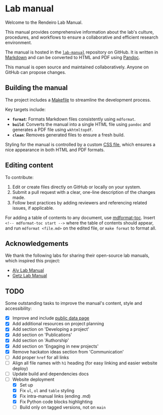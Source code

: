 <div style="page-break-after: always;"></div>

# Lab manual

Welcome to the Rendeiro Lab Manual.

This manual provides comprehensive information about the lab's culture, procedures, and workflows to ensure a collaborative and efficient research environment.

The manual is hosted in the [`lab-manual`](https://github.com/rendeirolab/lab-manual/) repository on GitHub. It is written in [Markdown](https://daringfireball.net/projects/markdown/) and can be converted to HTML and PDF using [Pandoc](https://pandoc.org/).

This manual is open source and maintained collaboratively. Anyone on GitHub can propose changes.

## Building the manual

The project includes a [Makefile](https://github.com/rendeirolab/lab-manual/blob/main/Makefile) to streamline the development process.

Key targets include:

- **`format`**: Formats Markdown files consistently using `mdformat`.
- **`build`**: Converts the manual into a single HTML file using `pandoc` and generates a PDF file using `wkhtmltopdf`.
- **`clean`**: Removes generated files to ensure a fresh build.

Styling for the manual is controlled by a custom [CSS file](assets/style.css), which ensures a nice appearance in both HTML and PDF formats.

## Editing content

To contribute:
1. Edit or create files directly on GitHub or locally on your system.
2. Submit a pull request with a clear, one-line description of the changes made.
3. Follow best practices by adding reviewers and referencing related issues, if applicable.

For adding a table of contents to any document, use [mdformat-toc](https://github.com/hukkin/mdformat-toc). Insert ```<!-- mdformat-toc start -->``` where the table of contents should appear, and run `mdformat <file.md>` on the edited file, or `make format` to format all.

## Acknowledgements

We thank the following labs for sharing their open-source lab manuals, which inspired this project:

- [Aly Lab Manual](https://github.com/alylab/labmanual)
- [Getz Lab Manual](https://github.com/getzlab/getzlab.github.io)


## TODO

Some outstanding tasks to improve the manual's content, style and accessibility:

- [x] Improve and include [public data page](source/public_data.md)
- [x] Add additional resources on project planning
- [x] Add section on 'Developing a project'
- [x] Add section on 'Publications'
- [x] Add section on 'Authorship'
- [x] Add section on 'Engaging in new projects'
- [x] Remove hackaton ideas section from 'Communication'
- [ ] Add proper `href` for all links
- [ ] Align all file names with `h1` heading (for easy linking and easier website deploy)
- [ ] Update build and dependencies docs
- [ ] Website deployment
    - [x] Set up
    - [x] Fix `ul`, `ol` and `table` styling
    - [x] Fix intra-manual links (ending .md)
    - [x] Fix Python code blocks highlighting
    - [ ] Build only on tagged versions, not on `main`

